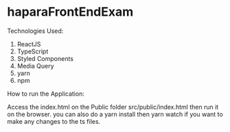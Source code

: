 # haparaFrontEndExam

Technologies Used:
1. ReactJS
2. TypeScript
3. Styled Components
4. Media Query
5. yarn
6. npm

How to run the Application:

Access the index.html on the Public folder src/public/index.html then run it on the browser.
you can also do a yarn install then yarn watch if you want to make any changes to the ts files.